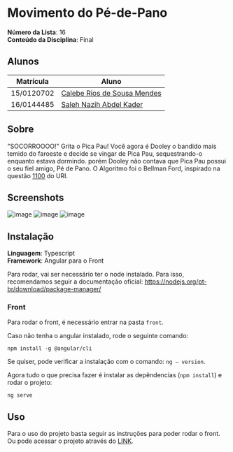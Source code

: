 # Movimento do Pé-de-Pano

**Número da Lista**: 16<br>
**Conteúdo da Disciplina**: Final<br>

## Alunos
|Matrícula | Aluno |
| -- | -- |
| 15/0120702  |  [Calebe Rios de Sousa Mendes](https://github.com/CalebeRios) |
| 16/0144485  |  [Saleh Nazih Abdel Kader](https://github.com/devsalula) |

## Sobre 
"SOCORROOOO!" Grita o Pica Pau! 
Você agora é Dooley o bandido mais temido do faroeste e decide se vingar de Pica Pau, sequestrando-o enquanto estava dormindo.
porém Dooley não contava que Pica Pau possui o seu fiel amigo, Pé de Pano.
O Algoritmo foi o Bellman Ford, inspirado na questão [1100](https://www.urionlinejudge.com.br/judge/pt/problems/view/1100) do URI.

## Screenshots

![image](https://user-images.githubusercontent.com/1852287/118069742-15060f00-b37b-11eb-8023-ea251bada8c1.png)
![image](https://user-images.githubusercontent.com/1852287/118069757-1b948680-b37b-11eb-9ef0-fa2816f162fb.png)
![image](https://user-images.githubusercontent.com/1852287/118069765-218a6780-b37b-11eb-842b-0309fab62127.png)



## Instalação 
**Linguagem**: Typescript<br>
**Framework**: Angular para o Front<br>

Para rodar, vai ser necessário ter o node instalado. Para isso, recomendamos seguir a documentação oficial: https://nodejs.org/pt-br/download/package-manager/

### Front

Para rodar o front, é necessário entrar na pasta `front`.

Caso não tenha o angular instalado, rode o seguinte comando:

`npm install -g @angular/cli`

Se quiser, pode verificar a instalação com o comando: `ng — version`.

Agora tudo o que precisa fazer é instalar as depêndencias (`npm install`) e rodar o projeto:

`ng serve`

## Uso 
Para o uso do projeto basta seguir as instruções para poder rodar o front. Ou pode acessar o projeto através do [LINK](https://movimento-pe-de-pano.netlify.app).


